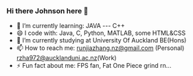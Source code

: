 ### Hi there Johnson here 👋
- 🌱 I’m currently learning: JAVA --- C++
- 😄 I code with: Java, C, Python, MATLAB, some HTML&CSS
- 🔭 I’m currently studying at University Of Auckland BE(Hons)
- 📫 How to reach me: runjiazhang.nz@gmail.com (Personal) rzha972@aucklanduni.ac.nz(Work)
- ⚡ Fun fact about me: FPS fan, Fat One Piece grind rn...

<!--
**ZingZing001/ZingZing001** is a ✨ _special_ ✨ repository because its `README.md` (this file) appears on your GitHub profile.

Here are some ideas to get you started:

- 🔭 I’m currently working on ...
- 🌱 I’m currently learning ...
- 👯 I’m looking to collaborate on ...
- 🤔 I’m looking for help with ...
- 💬 Ask me about ...
- 📫 How to reach me: ...
- 😄 Pronouns: ...
- ⚡ Fun fact: ...
-->
